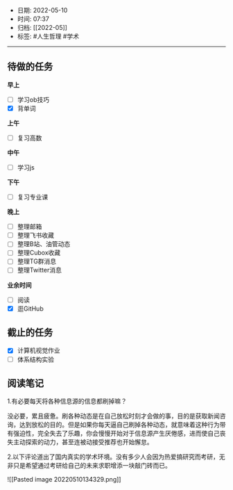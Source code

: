 - 日期: 2022-05-10
- 时间: 07:37
- 归档: [[2022-05]]
- 标签: #人生哲理 #学术
---

## 待做的任务

**早上**

- [ ] 学习ob技巧
- [x] 背单词

**上午**

- [ ] 复习高数

**中午**

- [ ] 学习js

**下午**

- [ ] 复习专业课

**晚上**

- [ ] 整理邮箱
- [ ] 整理飞书收藏
- [ ] 整理B站、油管动态
- [ ] 整理Cubox收藏
- [ ] 整理TG群消息
- [ ] 整理Twitter消息

**业余时间**

- [ ] 阅读 
- [x] 逛GitHub

## 截止的任务

- [x] 计算机视觉作业
- [ ] 体系结构实验

## 阅读笔记

1.有必要每天将各种信息源的信息都刷掉嘛？

没必要，累且疲惫。刷各种动态是在自己放松时刻才会做的事，目的是获取新闻咨询，达到放松的目的。但是如果你每天逼自己刷掉各种动态，就意味着这种行为带有强迫性，完全失去了乐趣，你会慢慢开始对于信息源产生厌倦感，进而使自己丧失主动探索的动力，甚至连被动接受推荐也开始懈怠。

2.以下评论道出了国内真实的学术环境。没有多少人会因为热爱搞研究而考研，无非只是希望通过考研给自己的未来求职增添一块敲门砖而已。

![[Pasted image 20220510134329.png]]

